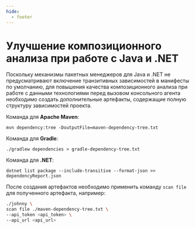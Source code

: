 ```yaml
---
hide:
  - footer
---
```


# Улучшение композиционного анализа при работе с Java и .NET 

Поскольку механизмы пакетных менеджеров для Java и .NET не предусматривают включение транзитивных зависимостей в манифесты по умолчанию, для повышения качества композиционного анализа при работе с данными технологиями перед вызовом консольного агента необходимо создать дополнительные артефакты, содержащие полную структуру зависимостей проекта.

Команда для **Apache Maven**:

```
mvn dependency:tree -DoutputFile=maven-dependency-tree.txt
```

Команда для **Gradle**:

```
./gradlew dependencies > gradle-dependency-tree.txt
```

Команда для **.NET**:

```
dotnet list package --include-transitive --format-json >> dependencyReport.json
```

После создания артефактов необходимо применить команду `scan file` для полученного артефакта, например:

``` bash
./johnny \
scan file ./maven-dependency-tree.txt \
--api_token <api_token> \
--api_url <api_url>
```